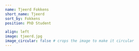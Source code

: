 ```yaml
---
name: Tjeerd Fokkens
short_name: Tjeerd
sort_by: Fokkens
position: PhD Student

align: left
image: tjeerd.jpg
image_circular: false # crops the image to make it circular
---
```

